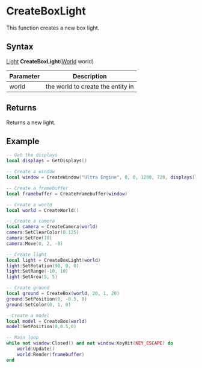 # CreateBoxLight

This function creates a new box light.

## Syntax

[Light](Light.md) **CreateBoxLight**([World](World.md) world)

| Parameter | Description |
|---|---|
| world | the world to create the entity in |

## Returns

Returns a new light.

## Example

```lua
-- Get the displays
local displays = GetDisplays()

-- Create a window
local window = CreateWindow("Ultra Engine", 0, 0, 1280, 720, displays[1], WINDOW_CENTER | WINDOW_TITLEBAR)

-- Create a framebuffer
local framebuffer = CreateFramebuffer(window)

-- Create a world
local world = CreateWorld()

-- Create a camera
local camera = CreateCamera(world)
camera:SetClearColor(0.125)
camera:SetFov(70)
camera:Move(0, 2, -8)

-- Create light
local light = CreateBoxLight(world)
light:SetRotation(90, 0, 0)
light:SetRange(-10, 10)
light:SetArea(5, 5)

-- Create ground
local ground = CreateBox(world, 20, 1, 20)
ground:SetPosition(0, -0.5, 0)
ground:SetColor(0, 1, 0)

--Create a model
local model = CreateBox(world)
model:SetPosition(0,0.5,0)

-- Main loop
while not window:Closed() and not window:KeyHit(KEY_ESCAPE) do
    world:Update()
    world:Render(framebuffer)
end
```
